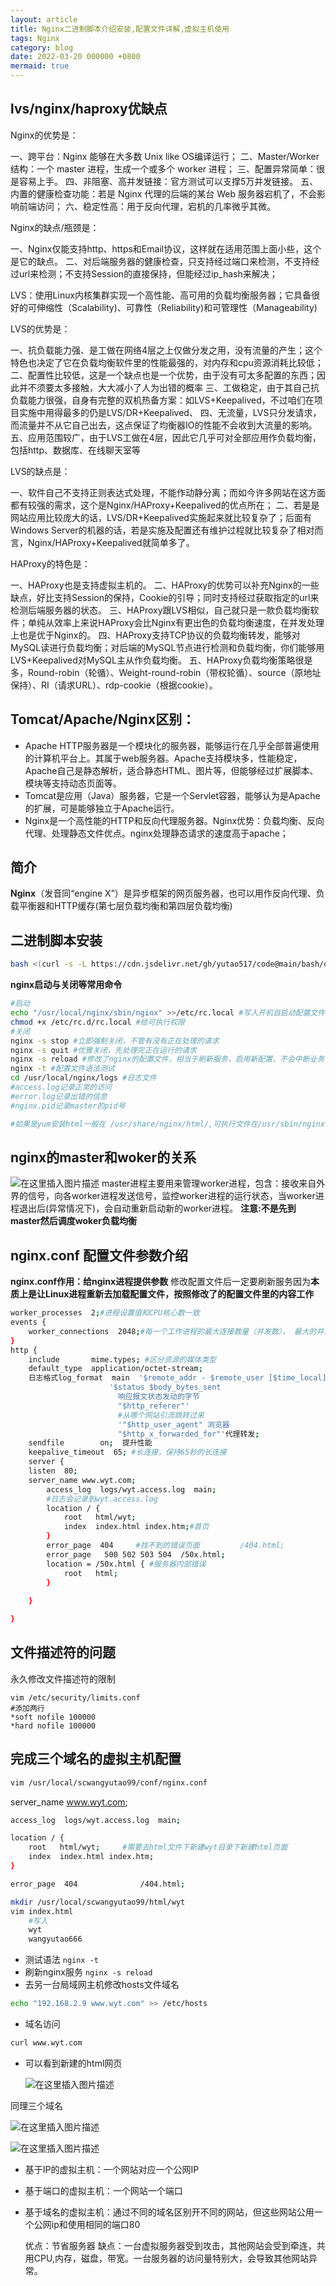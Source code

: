 ```yaml
---
layout: article
title: Nginx二进制脚本介绍安装,配置文件详解,虚拟主机使用
tags: Nginx
category: blog
date: 2022-03-20 000000 +0800
mermaid: true
---
```

## lvs/nginx/haproxy优缺点

Nginx的优势是：

一、跨平台：Nginx 能够在大多数 Unix like OS编译运行；
二、Master/Worker 结构：一个 master 进程，生成一个或多个 worker 进程；
三、配置异常简单：很是容易上手。
四、非阻塞、高并发链接：官方测试可以支撑5万并发链接。
五、内置的健康检查功能：若是 Nginx 代理的后端的某台 Web 服务器宕机了，不会影响前端访问；
六、稳定性高：用于反向代理，宕机的几率微乎其微。

Nginx的缺点/瓶颈是：

一、Nginx仅能支持http、https和Email协议，这样就在适用范围上面小些，这个是它的缺点。
二、对后端服务器的健康检查，只支持经过端口来检测，不支持经过url来检测；不支持Session的直接保持，但能经过ip_hash来解决；

LVS：使用Linux内核集群实现一个高性能、高可用的负载均衡服务器；它具备很好的可伸缩性（Scalability)、可靠性（Reliability)和可管理性（Manageability)

LVS的优势是：

一、抗负载能力强、是工做在网络4层之上仅做分发之用，没有流量的产生；这个特色也决定了它在负载均衡软件里的性能最强的，对内存和cpu资源消耗比较低；
二、配置性比较低，这是一个缺点也是一个优势，由于没有可太多配置的东西；因此并不须要太多接触，大大减小了人为出错的概率
三、工做稳定，由于其自己抗负载能力很强，自身有完整的双机热备方案：如LVS+Keepalived，不过咱们在项目实施中用得最多的仍是LVS/DR+Keepalived、
四、无流量，LVS只分发请求，而流量并不从它自己出去，这点保证了均衡器IO的性能不会收到大流量的影响。
五、应用范围较广，由于LVS工做在4层，因此它几乎可对全部应用作负载均衡，包括http、数据库、在线聊天室等

LVS的缺点是：

一、软件自己不支持正则表达式处理，不能作动静分离；而如今许多网站在这方面都有较强的需求，这个是Nginx/HAProxy+Keepalived的优点所在；
二、若是是网站应用比较庞大的话，LVS/DR+Keepalived实施起来就比较复杂了；后面有Windows Server的机器的话，若是实施及配置还有维护过程就比较复杂了相对而言，Nginx/HAProxy+Keepalived就简单多了。

HAProxy的特色是：

一、HAProxy也是支持虚拟主机的。
二、HAProxy的优势可以补充Nginx的一些缺点，好比支持Session的保持，Cookie的引导；同时支持经过获取指定的url来检测后端服务器的状态。
三、HAProxy跟LVS相似，自己就只是一款负载均衡软件；单纯从效率上来说HAProxy会比Nginx有更出色的负载均衡速度，在并发处理上也是优于Nginx的。
四、HAProxy支持TCP协议的负载均衡转发，能够对MySQL读进行负载均衡；对后端的MySQL节点进行检测和负载均衡，你们能够用LVS+Keepalived对MySQL主从作负载均衡。
五、HAProxy负载均衡策略很是多，Round-robin（轮循）、Weight-round-robin（带权轮循）、source（原地址保持）、RI（请求URL）、rdp-cookie（根据cookie）。

## Tomcat/Apache/Nginx区别：

- Apache HTTP服务器是一个模块化的服务器，能够运行在几乎全部普遍使用的计算机平台上。其属于web服务器。Apache支持模块多，性能稳定，Apache自己是静态解析，适合静态HTML、图片等，但能够经过扩展脚本、模块等支持动态页面等。
- Tomcat是应用（Java）服务器，它是一个Servlet容器，能够认为是Apache的扩展，可是能够独立于Apache运行。
- Nginx是一个高性能的HTTP和反向代理服务器。Nginx优势：负载均衡、反向代理、处理静态文件优点。nginx处理静态请求的速度高于apache；

## 简介

**Nginx**（发音同“engine X”）是异步框架的网页服务器，也可以用作反向代理、负载平衡器和HTTP缓存(第七层负载均衡和第四层负载均衡)

## 二进制脚本安装

```bash
bash <(curl -s -L https://cdn.jsdelivr.net/gh/yutao517/code@main/bash/one-key-nginx-install.sh)
```

**nginx启动与关闭等常用命令**

```bash
#启动
echo "/usr/local/nginx/sbin/nginx" >>/etc/rc.local #写入开机自启动配置文件
chmod +x /etc/rc.d/rc.local #给可执行权限
#关闭
nginx -s stop #立即强制关闭，不管有没有正在处理的请求
nginx -s quit #优雅关闭，先处理完正在运行的请求
nginx -s reload #修改了nginx的配置文件，相当于刷新服务，启用新配置，不会中断业务
nginx -t #配置文件语法测试
cd /usr/local/nginx/logs #日志文件
#access.log记录正常的访问
#error.log记录出错的信息
#nginx.pid记录master的pid号

#如果是yum安装html一般在 /usr/share/nginx/html/,可执行文件在/usr/sbin/nginx,log文件在/var/log,配置文件在/etc/nginx
```

## nginx的master和woker的关系

![在这里插入图片描述](https://img-blog.csdnimg.cn/93a85ffb73d1421db4ae66d5cb355d5a.png?x-oss-process=image/watermark,type_d3F5LXplbmhlaQ,shadow_50,text_Q1NETiBAeXV0YW9fNTE3,size_20,color_FFFFFF,t_70,g_se,x_16)
master进程主要用来管理worker进程，包含：接收来自外界的信号，向各worker进程发送信号，监控worker进程的运行状态，当worker进程退出后(异常情况下)，会自动重新启动新的worker进程。
**注意:不是先到master然后调度woker负载均衡**

## nginx.conf 配置文件参数介绍

**nginx.conf作用：给nginx进程提供参数**
修改配置文件后一定要刷新服务因为**本质上是让Linux进程重新去加载配置文件，按照修改了的配置文件里的内容工作**

```bash
worker_processes  2;#进程设置值和CPU核心数一致
events {
    worker_connections  2048;#每一个工作进程的最大连接数量（并发数）， 最大的并发数，理论上，但是和cpu有关，做压力测试可知道实际。 理论上最大连接数 = worker_processes * worker_connections
}
http {
    include       mime.types; #区分资源的媒体类型
    default_type  application/octet-stream;
    日志格式log_format  main  '$remote_addr - $remote_user [$time_local] "$request"请求网址 '
                      '$status $body_bytes_sent 
      					响应报文状态发动的字节
          				"$http_referer"'
          				#从哪个网站引流跳转过来
                    	'"$http_user_agent" 浏览器
                    	"$http_x_forwarded_for"'代理转发;
    sendfile        on;  提升性能
    keepalive_timeout  65; #长连接，保持65秒的长连接
    server {
	listen  80;
	server_name www.wyt.com;
        access_log  logs/wyt.access.log  main;
        #日志会记录到wyt.access.log
        location / {
            root   html/wyt;
            index  index.html index.htm;#首页
        }
        error_page  404     #找不到的错误页面         /404.html;
        error_page   500 502 503 504  /50x.html;
        location = /50x.html { #服务器内部错误
            root   html;
        }
		 
    }

}
```
## 文件描述符的问题
永久修改文件描述符的限制
```
vim /etc/security/limits.conf
#添加两行
*soft nofile 100000
*hard nofile 100000

```
## 完成三个域名的虚拟主机配置

```bash
vim /usr/local/scwangyutao99/conf/nginx.conf
```

  server_name www.wyt.com;

 

```bash
access_log  logs/wyt.access.log  main;

location / {
    root   html/wyt;     #需要去html文件下新建wyt目录下新建html页面
    index  index.html index.htm;
}

error_page  404              /404.html;
```

```bash
mkdir /usr/local/scwangyutao99/html/wyt
vim index.html
	#写入
	wyt
	wangyutao666
```

- 测试语法 `nginx -t`
- 刷新nginx服务  `nginx -s reload`
- 去另一台局域网主机修改hosts文件域名

```bash
echo "192.168.2.9 www.wyt.com" >> /etc/hosts
```

- 域名访问

```bash
curl www.wyt.com
```

- 可以看到新建的html网页
  
  ![在这里插入图片描述](https://img-blog.csdnimg.cn/6e232309e3404a26a86a82d30cd9c838.png)
 
 同理三个域名
 
 ![在这里插入图片描述](https://img-blog.csdnimg.cn/96df8ec2b7df443486a7467d01833be8.png?x-oss-process=image/watermark,type_d3F5LXplbmhlaQ,shadow_50,text_Q1NETiBAeXV0YW9fNTE3,size_18,color_FFFFFF,t_70,g_se,x_16)
 
 ![在这里插入图片描述](https://img-blog.csdnimg.cn/66ac2744394d4323a194bfcb8239dc21.png?x-oss-process=image/watermark,type_d3F5LXplbmhlaQ,shadow_50,text_Q1NETiBAeXV0YW9fNTE3,size_20,color_FFFFFF,t_70,g_se,x_16)

- 基于IP的虚拟主机：一个网站对应一个公网IP
- 基于端口的虚拟主机：一个网站一个端口
- 基于域名的虚拟主机：通过不同的域名区别开不同的网站，但这些网站公用一个公网ip和使用相同的端口80
  
  优点：节省服务器
  缺点：一台虚拟服务器受到攻击，其他网站会受到牵连，共用CPU,内存，磁盘，带宽。一台服务器的访问量特别大，会导致其他网站异常。

  			



 

